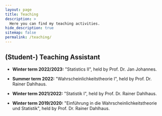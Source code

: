 ```yaml
---
layout: page
title: Teaching
description: >
  Here you can find my teaching activities.
hide_description: true
sitemap: false
permalink: /teaching/
---
```


## (Student-) Teaching Assistant

* **Winter term 2022/2023:** "Statistics II", held by Prof. Dr. Jan Johannes.

* **Summer term 2022:** "Wahrscheinlichkeitstheorie I", held by Prof. Dr. Rainer Dahlhaus.

* **Winter term 2021/2022:** "Statistik I", held by Prof. Dr. Rainer Dahlhaus.

* **Winter term 2019/2020:** "Einführung in die Wahrscheinlichkeitstheorie und Statistik", held by Prof. Dr. Rainer Dahlhaus.




